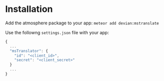 # Installation

Add the atmosphere package to your app: ``meteor add devian:mstranslate``

Use the followng `settings.json` file with your app:

```js
{
  ...
  "msTranslator": {
    "id": "<client_id>",
    "secret": "<client_secret>"
  }
  ...
}
```
